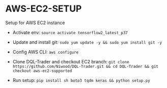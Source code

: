 # AWS-EC2-SETUP
Setup for AWS EC2 instance


- Activate env: `source activate tensorflow2_latest_p37`

- Update and install git: `sudo yum update -y && sudo yum install git -y`

- Config AWS CLI: `aws configure`

- Clone DQL-Trader and checkout EC2 branch: `git clone https://github.com/Niwood/DQL-Trader.git && cd DQL-Trader && git checkout aws-ec2-supported`

- Run setup: `pip install sh boto3 tqdm keras && python setup.py`


